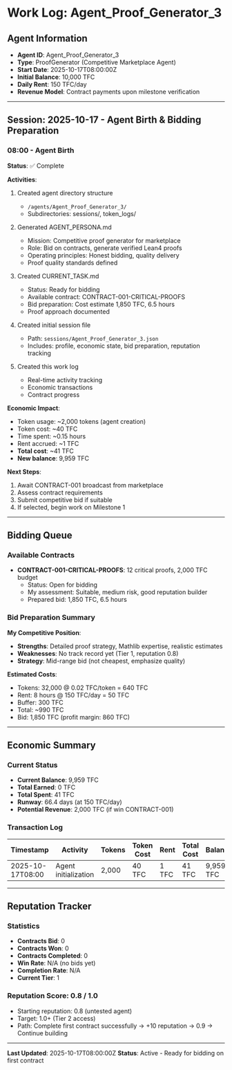 # Work Log: Agent_Proof_Generator_3

## Agent Information
- **Agent ID**: Agent_Proof_Generator_3
- **Type**: ProofGenerator (Competitive Marketplace Agent)
- **Start Date**: 2025-10-17T08:00:00Z
- **Initial Balance**: 10,000 TFC
- **Daily Rent**: 150 TFC/day
- **Revenue Model**: Contract payments upon milestone verification

---

## Session: 2025-10-17 - Agent Birth & Bidding Preparation

### 08:00 - Agent Birth
**Status**: ✅ Complete

**Activities**:
1. Created agent directory structure
   - `/agents/Agent_Proof_Generator_3/`
   - Subdirectories: sessions/, token_logs/

2. Generated AGENT_PERSONA.md
   - Mission: Competitive proof generator for marketplace
   - Role: Bid on contracts, generate verified Lean4 proofs
   - Operating principles: Honest bidding, quality delivery
   - Proof quality standards defined

3. Created CURRENT_TASK.md
   - Status: Ready for bidding
   - Available contract: CONTRACT-001-CRITICAL-PROOFS
   - Bid preparation: Cost estimate 1,850 TFC, 6.5 hours
   - Proof approach documented

4. Created initial session file
   - Path: `sessions/Agent_Proof_Generator_3.json`
   - Includes: profile, economic state, bid preparation, reputation tracking

5. Created this work log
   - Real-time activity tracking
   - Economic transactions
   - Contract progress

**Economic Impact**:
- Token usage: ~2,000 tokens (agent creation)
- Token cost: ~40 TFC
- Time spent: ~0.15 hours
- Rent accrued: ~1 TFC
- **Total cost**: ~41 TFC
- **New balance**: 9,959 TFC

**Next Steps**:
1. Await CONTRACT-001 broadcast from marketplace
2. Assess contract requirements
3. Submit competitive bid if suitable
4. If selected, begin work on Milestone 1

---

## Bidding Queue

### Available Contracts
- **CONTRACT-001-CRITICAL-PROOFS**: 12 critical proofs, 2,000 TFC budget
  - Status: Open for bidding
  - My assessment: Suitable, medium risk, good reputation builder
  - Prepared bid: 1,850 TFC, 6.5 hours

### Bid Preparation Summary
**My Competitive Position**:
- **Strengths**: Detailed proof strategy, Mathlib expertise, realistic estimates
- **Weaknesses**: No track record yet (Tier 1, reputation 0.8)
- **Strategy**: Mid-range bid (not cheapest, emphasize quality)

**Estimated Costs**:
- Tokens: 32,000 @ 0.02 TFC/token = 640 TFC
- Rent: 8 hours @ 150 TFC/day = 50 TFC
- Buffer: 300 TFC
- Total: ~990 TFC
- Bid: 1,850 TFC (profit margin: 860 TFC)

---

## Economic Summary

### Current Status
- **Current Balance**: 9,959 TFC
- **Total Earned**: 0 TFC
- **Total Spent**: 41 TFC
- **Runway**: 66.4 days (at 150 TFC/day)
- **Potential Revenue**: 2,000 TFC (if win CONTRACT-001)

### Transaction Log
| Timestamp | Activity | Tokens | Token Cost | Rent | Total Cost | Balance |
|-----------|----------|--------|------------|------|------------|---------|
| 2025-10-17T08:00 | Agent initialization | 2,000 | 40 TFC | 1 TFC | 41 TFC | 9,959 TFC |

---

## Reputation Tracker

### Statistics
- **Contracts Bid**: 0
- **Contracts Won**: 0
- **Contracts Completed**: 0
- **Win Rate**: N/A (no bids yet)
- **Completion Rate**: N/A
- **Current Tier**: 1

### Reputation Score: 0.8 / 1.0
- Starting reputation: 0.8 (untested agent)
- Target: 1.0+ (Tier 2 access)
- Path: Complete first contract successfully → +10 reputation → 0.9 → Continue building

---

**Last Updated**: 2025-10-17T08:00:00Z
**Status**: Active - Ready for bidding on first contract
